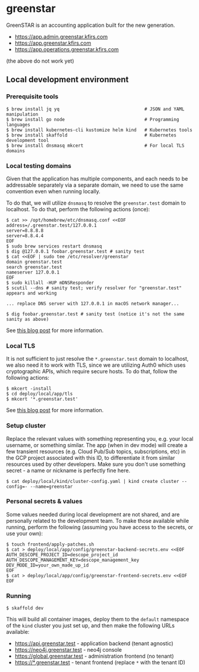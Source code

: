 # greenstar

GreenSTAR is an accounting application built for the new generation.

- https://app.admin.greenstar.kfirs.com
- https://app.greenstar.kfirs.com
- https://app.operations.greenstar.kfirs.com

(the above do not work yet)

## Local development environment

### Prerequisite tools

```shell
$ brew install jq yq                                # JSON and YAML manipulation
$ brew install go node                              # Programming languages 
$ brew install kubernetes-cli kustomize helm kind   # Kubernetes tools
$ brew install skaffold                             # Kubernetes development tool
$ brew install dnsmasq mkcert                       # For local TLS domains
```

### Local testing domains

Given that the application has multiple components, and each needs to be addressable separately via a separate domain,
we need to use the same convention even when running locally.

To do that, we will utilize `dnsmasq` to resolve the `greenstar.test` domain to localhost. To do that, perform the
following actions (once):

```shell
$ cat >> /opt/homebrew/etc/dnsmasq.conf <<EOF
address=/.greenstar.test/127.0.0.1
server=8.8.8.8
server=8.8.4.4
EOF
$ sudo brew services restart dnsmasq
$ dig @127.0.0.1 foobar.greenstar.test # sanity test
$ cat <<EOF | sudo tee /etc/resolver/greenstar
domain greenstar.test
search greenstar.test
nameserver 127.0.0.1
EOF
$ sudo killall -HUP mDNSResponder
$ scutil --dns # sanity test; verify resolver for "greenstar.test" appears and working

... replace DNS server with 127.0.0.1 in macOS network manager...

$ dig foobar.greenstar.test # sanity test (notice it's not the same sanity as above)
```

See [this blog post](https://mjpitz.com/blog/2020/10/21/local-ingress-domains-kind/) for more information.

### Local TLS

It is not sufficient to just resolve the `*.greenstar.test` domain to localhost, we also need it to work with TLS, since
we are utilizing Auth0 which uses cryptographic APIs, which require secure hosts. To do that, follow the following
actions:

```shell
$ mkcert -install
$ cd deploy/local/app/tls
$ mkcert '*.greenstar.test'
```

See [this blog post](https://web.dev/how-to-use-local-https/) for more information.

### Setup cluster

Replace the relevant values with something representing you, e.g. your local username, or something similar. The app
(when in dev mode) will create a few transient resources (e.g. Cloud Pub/Sub topics, subscriptions, etc) in the GCP
project associated with this ID, to differentiate it from similar resources used by other developers. Make sure you
don't use something secret - a name or nickname is perfectly fine here.

```shell
$ cat deploy/local/kind/cluster-config.yaml | kind create cluster --config=- --name=greenstar
```

### Personal secrets & values

Some values needed during local development are not shared, and are personally related to the development team. To make
those available while running, perform the following (assuming you have access to the secrets, or use your own):

```shell
$ touch frontend/apply-patches.sh
$ cat > deploy/local/app/config/greenstar-backend-secrets.env <<EOF
AUTH_DESCOPE_PROJECT_ID=descope_project_id
AUTH_DESCOPE_MANAGEMENT_KEY=descope_management_key
DEV_MODE_ID=your_own_made_up_id
EOF
$ cat > deploy/local/app/config/greenstar-frontend-secrets.env <<EOF
EOF
```

### Running

```shell
$ skaffold dev
```

This will build all container images, deploy them to the `default` namespace of the `kind` cluster you just set up, and
then make the following URLs available:

- https://api.greenstar.test - application backend (tenant agnostic)
- https://neo4j.greenstar.test - neo4j console
- https://global.greenstar.test - administration frontend (no tenant)
- [https://*.greenstar.test](https://*.greenstar.test) - tenant frontend (replace `*` with the tenant ID)

